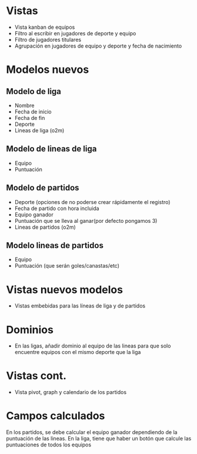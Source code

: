 # Vistas
* Vista kanban de equipos
* Filtro al escribir en jugadores de deporte y equipo
* Filtro de jugadores titulares
* Agrupación en jugadores de equipo y deporte y fecha de nacimiento
  
# Modelos nuevos

## Modelo de liga
* Nombre
* Fecha de inicio
* Fecha de fin
* Deporte
* Lineas de liga (o2m)

## Modelo de lineas de liga
* Equipo
* Puntuación

## Modelo de partidos
* Deporte (opciones de no poderse crear rápidamente el registro)
* Fecha de partido con hora incluida
* Equipo ganador
* Puntuación que se lleva al ganar(por defecto pongamos 3)
* Lineas de partidos (o2m)

## Modelo lineas de partidos
* Equipo
* Puntuación (que serán goles/canastas/etc)


# Vistas nuevos modelos
* Vistas embebidas para las líneas de liga y de partidos

# Dominios
* En las ligas, añadir dominio al equipo de las lineas para que solo encuentre equipos con el mismo deporte que la liga

# Vistas cont.
* Vista pivot, graph y calendario de los partidos

# Campos calculados
En los partidos, se debe calcular el equipo ganador dependiendo de la puntuación de las lineas.
En la liga, tiene que haber un botón que calcule las puntuaciones de todos los equipos
